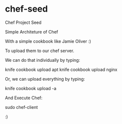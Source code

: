 # chef-seed
Chef Project Seed


Simple Architeture of Chef

With a simple cookbook like Jamie Oliver :)

To upload them to our chef server.

We can do that individually by typing:

knife cookbook upload apt
knife cookbook upload nginx

Or, we can upload everything by typing:

knife cookbook upload -a

And Execute Chef:

sudo chef-client

:)
